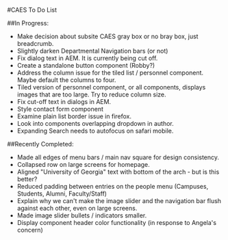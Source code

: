 #CAES To Do List

##In Progress:

- Make decision about subsite CAES gray box or no bray box, just breadcrumb.
- Slightly darken Departmental Navigation bars (or not)
- Fix dialog text in AEM. It is currently being cut off.
- Create a standalone button component (Robby?)
- Address the column issue for the tiled list / personnel component.  Maybe default the columns to four.
- Tiled version of personnel component, or all components, displays images that are too large.  Try to reduce column size.
- Fix cut-off text in dialogs in AEM.
- Style contact form component
- Examine plain list border issue in firefox.
- Look into components overlapping dropdown in author.
- Expanding Search needs to autofocus on safari mobile.

##Recently Completed:

- Made all edges of menu bars / main nav square for design consistency.
- Collapsed row on large screens for homepage.
- Aligned "University of Georgia" text with bottom of the arch - but is this better?
- Reduced padding between entries on the people menu (Campuses, Students, Alumni, Faculty/Staff)
- Explain why we can't make the image slider and the navigation bar flush against each other, even on large screens.
- Made image slider bullets / indicators smaller.
- Display component header color functionality (in response to Angela's concern)

